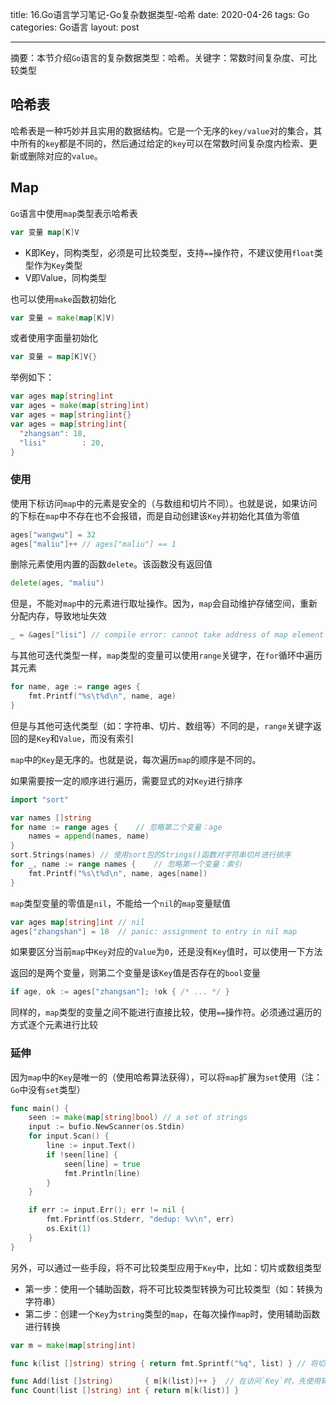 title: 16.Go语言学习笔记-Go复杂数据类型-哈希
date: 2020-04-26
tags: Go
categories: Go语言
layout: post

------

摘要：本节介绍`Go`语言的复杂数据类型：哈希。关键字：常数时间复杂度、可比较类型

<!-- more -->

## 哈希表

哈希表是一种巧妙并且实用的数据结构。它是一个无序的`key/value`对的集合，其中所有的`key`都是不同的，然后通过给定的`key`可以在常数时间复杂度内检索、更新或删除对应的`value`。

## Map

`Go`语言中使用`map`类型表示哈希表

```go
var 变量 map[K]V
```

- K即Key，同构类型，必须是可比较类型，支持`==`操作符，不建议使用`float`类型作为`Key`类型
- V即Value，同构类型

也可以使用`make`函数初始化

```go
var 变量 = make(map[K]V)
```

或者使用字面量初始化

```go
var 变量 = map[K]V{}
```

举例如下：

```go
var ages map[string]int
var ages = make(map[string]int)
var ages = map[string]int{}
var ages = map[string]int{
  "zhangsan": 18,
  "lisi"		: 20,
}
```

### 使用

使用下标访问`map`中的元素是安全的（与数组和切片不同）。也就是说，如果访问的下标在`map`中不存在也不会报错，而是自动创建该`Key`并初始化其值为零值

```go
ages["wangwu"] = 32
ages["maliu"]++	// ages["maliu"] == 1 
```

删除元素使用内置的函数`delete`。该函数没有返回值

```go
delete(ages, "maliu")
```

但是，不能对`map`中的元素进行取址操作。因为，`map`会自动维护存储空间，重新分配内存，导致地址失效

```go
_ = &ages["lisi"] // compile error: cannot take address of map element
```

与其他可迭代类型一样，`map`类型的变量可以使用`range`关键字，在`for`循环中遍历其元素

```go
for name, age := range ages {
    fmt.Printf("%s\t%d\n", name, age)
}
```

但是与其他可迭代类型（如：字符串、切片、数组等）不同的是，`range`关键字返回的是`Key`和`Value`，而没有索引

`map`中的`Key`是无序的。也就是说，每次遍历`map`的顺序是不同的。

如果需要按一定的顺序进行遍历，需要显式的对`Key`进行排序

```go
import "sort"

var names []string
for name := range ages {	// 忽略第二个变量：age
    names = append(names, name)
}
sort.Strings(names)	// 使用sort包的Strings()函数对字符串切片进行排序
for _, name := range names {	// 忽略第一个变量：索引
    fmt.Printf("%s\t%d\n", name, ages[name])
}
```

`map`类型变量的零值是`nil`，不能给一个`nil`的`map`变量赋值

```go
var ages map[string]int // nil
ages["zhangshan"] = 18 	// panic: assignment to entry in nil map
```

如果要区分当前`map`中`Key`对应的`Value`为`0`，还是没有`Key`值时，可以使用一下方法

返回的是两个变量，则第二个变量是该`Key`值是否存在的`bool`变量

```go
if age, ok := ages["zhangsan"]; !ok { /* ... */ }
```

同样的，`map`类型的变量之间不能进行直接比较，使用`==`操作符。必须通过遍历的方式逐个元素进行比较

### 延伸

因为`map`中的`Key`是唯一的（使用哈希算法获得），可以将`map`扩展为`set`使用（注：`Go`中没有`set`类型）

```go
func main() {
    seen := make(map[string]bool) // a set of strings
    input := bufio.NewScanner(os.Stdin)
    for input.Scan() {
        line := input.Text()
        if !seen[line] {
            seen[line] = true
            fmt.Println(line)
        }
    }

    if err := input.Err(); err != nil {
        fmt.Fprintf(os.Stderr, "dedup: %v\n", err)
        os.Exit(1)
    }
}
```

另外，可以通过一些手段，将不可比较类型应用于`Key`中，比如：切片或数组类型

- 第一步：使用一个辅助函数，将不可比较类型转换为可比较类型（如：转换为字符串）
- 第二步：创建一个`Key`为`string`类型的`map`，在每次操作`map`时，使用辅助函数进行转换

```go
var m = make(map[string]int)

func k(list []string) string { return fmt.Sprintf("%q", list) }	// 将切片类型转换成字符串

func Add(list []string)       { m[k(list)]++ }	// 在访问`Key`时，先使用辅助函数进行转换
func Count(list []string) int { return m[k(list)] }
```



